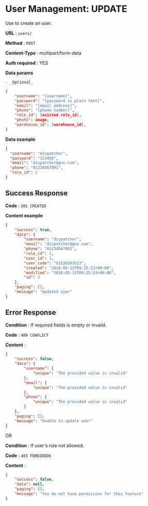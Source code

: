 # User Management: UPDATE

Use to create an user.

**URL** : `users/`

**Method** : `POST`

**Content-Type** : multipart/form-data

**Auth required** : YES

**Data params**

    - _Optional_

```json
{
    "username": "[username]",
    "password": "[password in plain text]",
    "email": "[email address]",
    "phone": "[phone number]",
    "role_id": [existed role_id],
    "photo": image,
    "warehouse_id": [warehouse_id],
}
```

**Data example**

```json
{
  "username": "dispatcher",
  "password": "123456",
  "email": "dispatcher@gnv.com",
  "phone": "01234567891",
  "role_id": 2
}
```

## Success Response

**Code** : `201 CREATED`

**Content example**

```json
{
    "success": true,
    "data": {
        "username": "dispatcher",
        "email": "dispatcher@gnv.com",
        "phone": "01234567891",
        "role_id": 2,
        "user_id": 1,
        "user_code": "G1526203523",
        "created": "2018-05-13T09:25:23+00:00",
        "modified": "2018-05-13T09:25:23+00:00",
        "id": 3
    },
    "paging": [],
    "message": "Updated user"
}
```

## Error Response

**Condition** : If required fields is empty or invaild.

**Code** : `409 CONFLICT`

**Content** :

```json
{
    "success": false,
    "data": {
        "username": {
            "unique": "The provided value is invalid"
        },
        "email": {
            "unique": "The provided value is invalid"
        },
        "phone": {
            "unique": "The provided value is invalid"
        }
    },
    "paging": [],
    "message": "Unable to update user"
}
```

OR

**Condition** : If user's role not allowed.

**Code** : `403 FORBIDDEN`

**Content** :

```json
{
    "success": false,
    "data": null,
    "paging": [],
    "message": "You do not have permission for this feature"
}
```
